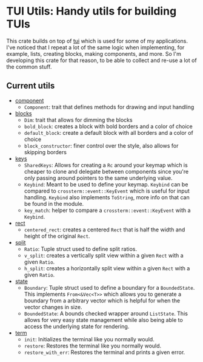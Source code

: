 # TUI Utils: Handy utils for building TUIs

This crate builds on top of [tui](https://docs.rs/tui/latest/tui/) which is used for some of my applications.
I've noticed that I repeat a lot of the same logic when implementing, for example, lists, creating blocks,
making components, and more. So I'm developing this crate for that reason, to be able to collect and re-use a lot of the
common stuff.

## Current utils

- [component](./src/component.rs)
    - `Component`: trait that defines methods for drawing and input handling
- [blocks](./src/blocks.rs)
    - `Dim`: trait that allows for dimming the blocks
    - `bold_block`: creates a block with bold borders and a color of choice
    - `default_block`: create a default block with all borders and a color of choice
    - `block_constructor`: finer control over the style, also allows for skipping borders
- [keys](./src/keys.rs)
    - `SharedKeys`: Allows for creating a `Rc` around your keymap
      which is cheaper to clone and delegate between components since you're only
      passing around pointers to the same underlying value.
    - `Keybind`: Meant to be used to define your keymap. `Keybind` can be compared
      to `crossterm::event::KeyEvent` which is useful for input handling. `Keybind`
      also implements `ToString`, more info on that can be found in the module.
    - `key_match`: helper to compare a `crossterm::event::KeyEvent` with a `Keybind`.
- [rect](./src/rect.rs)
    - `centered_rect`: creates a centered `Rect` that is half the width and height of the
      original `Rect`.
- [split](./src/split.rs)
    - `Ratio`: Tuple struct used to define split ratios.
    - `v_split`: creates a vertically split view within a given `Rect` with a given `Ratio`.
    - `h_split`: creates a horizontally split view within a given `Rect` with a given `Ratio`.
- [state](./src/state.rs)
    - `Boundary`: Tuple struct used to define a boundary for a `BoundedState`. This implements
      `From<&Vec<T>>` which allows you to generate a boundary from a arbitrary vector which is
      helpful for when the vector changes in size.
    - `BoundedState`: A bounds checked wrapper around `ListState`. This allows for very easy
      state management while also being able to access the underlying state for rendering.
- [term](./src/term.rs)
    - `init`: Initializes the terminal like you normally would.
    - `restore`: Restores the terminal like you normally would.
    - `restore_with_err`: Restores the terminal and prints a given error.
